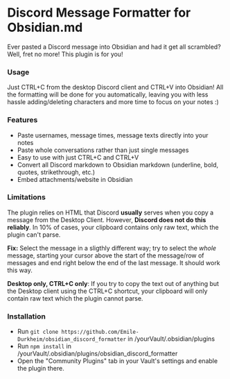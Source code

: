 # Discord Message Formatter for Obsidian.md
Ever pasted a Discord message into Obsidian and had it get all scrambled? Well, fret no more! This plugin is for you!

### Usage
Just CTRL+C from the desktop Discord client and CTRL+V into Obsidian! All the formatting will be done for you automatically, leaving you with less hassle adding/deleting characters and more time to focus on your notes :)

### Features
- Paste usernames, message times, message texts directly into your notes
- Paste whole conversations rather than just single messages
- Easy to use with just CTRL+C and CTRL+V
- Convert all Discord markdown to Obsidian markdown (underline, bold, quotes, strikethrough, etc.)
- Embed attachments/website in Obsidian

### Limitations
The plugin relies on HTML that Discord **usually** serves when you copy a message from the Desktop Client. However, **Discord does not do this reliably**. In 10% of cases, your clipboard contains only raw text, which the plugin can't parse.

**Fix:** Select the message in a sligthly different way; try to select the *whole* message, starting your cursor above the start of the message/row of messages and end right below the end of the last message. It should work this way. 

**Desktop only, CTRL+C only**: If you try to copy the text out of anything but the Desktop client using the CTRL+C shortcut, your clipboard will only contain raw text which the plugin cannot parse.

### Installation

- Run `git clone https://github.com/Emile-Durkheim/obsidian_discord_formatter` in /yourVault/.obsidian/plugins
- Run `npm install` in /yourVault/.obsidian/plugins/obsidian_discord_formatter
- Open the "Community Plugins" tab in your Vault's settings and enable the plugin there.

